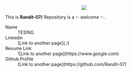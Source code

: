 <!--## Hi there 👋-->


<p align="center" width="100%">
    <img src="![image](https://github.com/user-attachments/assets/17f41715-ea58-459e-97a8-ea5ca210bd01)
"> 
</p>


This is **Randit-07/** Repository is a ✨ _welcome_ ✨.

<dl>
<dt>Name</dt>
<dd>TESING </dd>
<dt>Linkedin</dt>
<dd>[Link to another page](./)</dd>
<dt>Resume Link</dt>
<dd>![Link to another page](https://www.google.com)</dd>
<dt>Github Profile</dt>
<dd>[Link to another page](https://github.com/Randit-07)</dd>
</dl>


